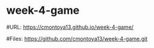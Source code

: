 # week-4-game

#URL:
https://cmontoya13.github.io/week-4-game/

#Files:
https://github.com/cmontoya13/week-4-game.git